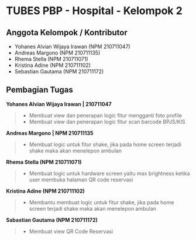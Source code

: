 # TUBES PBP - Hospital - Kelompok 2

## Anggota Kelompok / Kontributor

- Yohanes Alvian Wijaya Irawan (NPM 210711047)
- Andreas Margono (NPM 210711135)
- Rhema Stella (NPM 210711071)
- Kristina Adine (NPM 210711102)
- Sebastian Gautama (NPM 210711172)

## Pembagian Tugas

**Yohanes Alvian Wijaya Irawan | 210711047**

> - Membuat view dan penerapan logic fitur mengganti foto profile
> - Membuat view dan penerapan logic fitur scan barcode BPJS/KIS

**Andreas Margono | NPM 210711135**

> - Membuat logic untuk fitur shake, jika pada home screen terjadi shake maka akan menelepon ambulan

**Rhema Stella (NPM 210711071)**

> - Membuat logic untuk hardware screen yaitu max brightness ketika user membuka halaman QR code reservasi

**Kristina Adine (NPM 210711102)**

> - Membantu membuat logic untuk fitur shake, jika pada home screen terjadi shake maka akan menelepon ambulan

**Sabastian Gautama (NPM 210711172)**

> - Membuat view QR Code Reservasi
